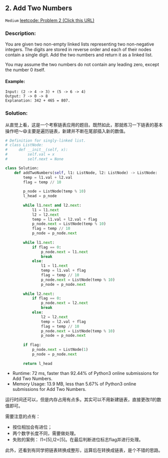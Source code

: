 ## 2. Add Two Numbers
`Medium` [leetcode: Problem 2 (Click this URL)](https://leetcode.com/problems/add-two-numbers/)

### Description:
You are given two non-empty linked lists representing two non-negative integers. The digits are stored in reverse order and each of their nodes contain a single digit. Add the two numbers and return it as a linked list.

You may assume the two numbers do not contain any leading zero, except the number 0 itself.
#### Example:
```
Input: (2 -> 4 -> 3) + (5 -> 6 -> 4)
Output: 7 -> 0 -> 8
Explanation: 342 + 465 = 807.
```
### Solution:
从直觉上看，这是一个考察链表应用的题目。既然如此，那就练习一下链表的基本操作吧～:smile:主要是遍历链表，新建并不断在尾部插入新的数值。

```Python
# Definition for singly-linked list.
# class ListNode:
#     def __init__(self, x):
#         self.val = x
#         self.next = None

class Solution:       
    def addTwoNumbers(self, l1: ListNode, l2: ListNode) -> ListNode:
        temp = l1.val + l2.val
        flag = temp // 10
        
        p_node = ListNode(temp % 10)
        l_head = p_node
        
        while l1.next and l2.next:
            l1 = l1.next
            l2 = l2.next
            temp = l1.val + l2.val + flag
            p_node.next = ListNode(temp % 10)
            flag = temp // 10
            p_node = p_node.next
            
        while l1.next:
            if flag == 0:
                p_node.next = l1.next
                break
            else:
                l1 = l1.next
                temp = l1.val + flag
                flag = temp // 10
                p_node.next = ListNode(temp % 10)
                p_node = p_node.next
                
        while l2.next:
            if flag == 0:
                p_node.next = l2.next
                break
            else:
                l2 = l2.next
                temp = l2.val + flag
                flag = temp // 10
                p_node.next = ListNode(temp % 10)
                p_node = p_node.next
                
        if flag:
            p_node.next = ListNode(1)
            p_node = p_node.next
                
        return l_head
```
+ Runtime: 72 ms, faster than 92.44% of Python3 online submissions for Add Two Numbers.
+ Memory Usage: 13.9 MB, less than 5.67% of Python3 online submissions for Add Two Numbers.

运行时间还可以，但是内存占用有点多。其实可以不用新建链表，直接更改l1的数值即可。

需要注意的点有：
+ 按位相加会有进位；
+ 两个数字长度不同，需要做处理。
+ 失败的案例： l1=[5],l2=[5]。在最后判断进位标志flag并进行处理。

此外，还看到有同学把链表转换成整形，运算后在转换成链表，是个不错的思路。
